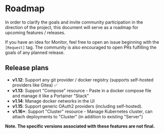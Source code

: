 # Roadmap

In order to clarify the goals and invite community participation in the direction of the project, this document will serve as a roadmap for upcoming features / releases.

If you have an idea for Monitor, feel free to open an issue beginning with the `[Request]` tag. The community is also encouraged to open PRs fulfilling the goals of any planned release.

## Release plans

- **v1.12**: Support any git provider / docker registry (supports self-hosted providers like Gitea) ✅
- **v1.13**: Support "Compose" resource - Paste in a docker compose file and manage it like a Portainer "Stack"
- **v1.14**: Manage docker networks in the UI
- **v1.15**: Support generic OAuth2 providers (including self-hosted).
- **v1.16+**: Support "Cluster" resource - Manage Kubernetes cluster, can attach deployments to "Cluster" (in addition to existing "Server")

**Note. The specific versions associated with these features are not final.**